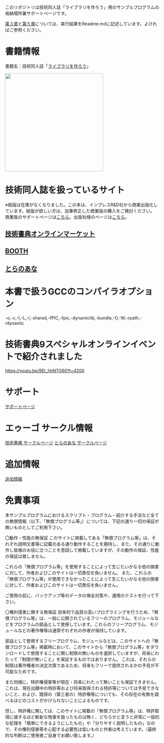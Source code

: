 このリポジトリは技術同人誌「ライブラリを作ろう」用のサンプルプログラムの格納場所兼サポートページです。


[第３章](https://github.com/argama147/make_library/tree/master/C_Makefile)と[第５章](https://github.com/argama147/make_library/tree/master/Cpp)については、実行結果をReadme.mdに記述しています。よければご参照ください。


# 書籍情報

書籍名：技術同人誌「[ライブラリを作ろう](https://techbookfest.org/product/5108106740629504)」

<img src="https://user-images.githubusercontent.com/5881452/92421128-fdee9c00-f1b1-11ea-8878-d7e57143357a.jpg" width="320px">

# 技術同人誌を扱っているサイト

※紙版は在庫がなくなりました。この本は、インプレスR&D社から商業出版化しています。紙版が欲しい方は、加筆修正した商業版の購入をご検討ください。
商業版のサポートページは[こちら](https://github.com/argama147/lets_make_library)。出版社様のページは[こちら](https://nextpublishing.jp/book/12519.html)。

## [技術書典オンラインマーケット](https://techbookfest.org/product/5108106740629504?productVariantID=6672786418302976)

## [BOOTH](https://booth.pm/ja/items/2368447)

## [とらのあな](https://ecs.toranoana.jp/tora/ec/item/040030858035/)

# 本書で扱うGCCのコンパイラオプション

-o,-c,-I,-L,-l,-shared,-fPIC,-fpic,-dynamiclib,-bundle,-O,-W,-rpath,-rdynamic

# 技術書典9スペシャルオンラインイベントで紹介されました 
https://youtu.be/9Et_hhNTG60?t=4200

# サポート

[サポートページ](https://github.com/argama147/make_library/wiki/SupportPage)


# エゥーゴ サークル情報

[技術書典 サークルページ](https://techbookfest.org/organization/43220004)
[とらのあな サークルページ](https://ecs.toranoana.jp/tora/ec/cot/circle/2UPA2C6Q8V7Md06Pd687/all/)

# 追加情報

[追加情報](https://github.com/argama147/make_library/wiki/%E8%BF%BD%E5%8A%A0%E6%83%85%E5%A0%B1)

# 免責事項
本サンプルプログラムにおけるスクリプト・プログラム・紹介する手法など全ての無償情報（以下、「無償プログラム等」）については、下記の通り一切の保証が無いものとしてご利用下さい。

〇動作・性能の無保証
このサイトに掲載してある「無償プログラム等」は、それぞれ説明文書等に記載のある通り動作することを期待し、また、その通りに動作し皆様のお役に立つことを意図して掲載していますが、その動作の保証、性能の保証は致しません。

これらの「無償プログラム等」を使用することによって生じたいかなる他の損害に対して、作者およびこのサイトは一切責任を負いません。 また、これらの「無償プログラム等」が使用できなかったことによって生じたいかなる他の損害に対して、作者およびこのサイトは一切責任を負いません。

ご使用の前に、バックアップ等のデータの保全対策や、運用のテストを行って下さい。

〇権利侵害に関する無保証
効率的で品質の高いプログラミングを行うため、「無償プログラム等」は、一般に公開されているフリーのプログラム、モジュールなどをプログラムの部品として使用しています。これらのフリープログラム、モジュールなどの著作権等は通常ぞれぞれの作者が保持しています。

部品として使用するフリープログラム、モジュールなどは、このサイトへの「無償プログラム等」掲載時において、このサイトから「無償プログラム等」をダウンロードして使用することに関し制限の無いものを選択していますが、将来にわたって「制限が無いこと」を保証するものではありません。
これは、それらの制限は著作権者の決定次第であるため、将来もフリーで提供されるかの予見が不可能なためです。

また同様に、特許権侵害等が現在・将来にわたって無いことも保証できません。
これは、現在出願中の特許等および将来取得される特許等については予見できないこと、および、既得の（第三者の）特許権等についても、その存在の有無を調べるほどのコストがかけられないことによるものです。

但し、特許権に関しては、このサイトに掲載の「無償プログラム等」は、特許取得に値するほど斬新な物事を扱ったものは無く、どちらかと言うと非常に一般的な処理を「簡単にできるようにしたもの」や「分りやすく説明したもの」なので、その権利侵害等を心配する必要性は低いものと作者は考えています。（最終的な判断はご使用者ご自身でお願い致します。）
